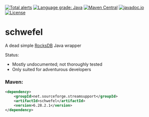 [![Total alerts](https://img.shields.io/lgtm/alerts/g/stefan-zobel/schwefel.svg?logo=lgtm&logoWidth=18)](https://lgtm.com/projects/g/stefan-zobel/schwefel/alerts/)
[![Language grade: Java](https://img.shields.io/lgtm/grade/java/g/stefan-zobel/schwefel.svg?logo=lgtm&logoWidth=18)](https://lgtm.com/projects/g/stefan-zobel/schwefel/context:java)
[![Maven Central](https://img.shields.io/maven-central/v/net.sourceforge.streamsupport/schwefel.svg)](http://mvnrepository.com/artifact/net.sourceforge.streamsupport/schwefel)
[![javadoc.io](https://javadoc.io/badge2/net.sourceforge.streamsupport/schwefel/javadoc.svg)](https://javadoc.io/doc/net.sourceforge.streamsupport/schwefel)
[![License](https://img.shields.io/badge/License-Apache%202.0-blue.svg)](https://opensource.org/licenses/Apache-2.0)

# schwefel

A dead simple [RocksDB](https://github.com/facebook/rocksdb) Java wrapper


Status:

* Mostly undocumented; not thoroughly tested
* Only suited for adventurous developers


### Maven:

```xml
<dependency>
    <groupId>net.sourceforge.streamsupport</groupId>
    <artifactId>schwefel</artifactId>
    <version>6.28.2.1</version>
</dependency>
```
